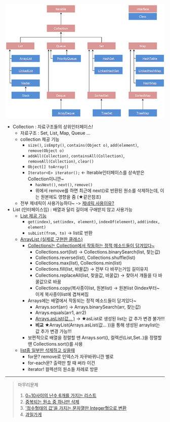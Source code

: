   ![자료구조](./img/java구조.png)
- Collection : 자료구조들의 상위인터페이스!
  - 자료구조 : Set, List, Map, Queue ...
  - collection 제공 기능
    - `size()`, `isEmpty()`, `contains(Object o)`, `add(element)`, `remove(Object o)`
	- `addAll(Collection)`, `containsAll(Collection)`, `removeAll(Collection)`, `clear()`
	- `Object[] toArray()`
	- `Iterator<E> iterator();` <- Iterable인터페이스를 상속받은 Collection이니깐~
	  - `hasNext()`, `next()`, `remove()`
	  - 위에서 remove를 하면 최근에 next()로 반환된 원소를 삭제하는데, 이는 원본에도 영향을 줌 (★같은참조)
  - 전부 제네릭이 사용가능하다~ -> [제네릭 사용이유?](../workspace/220620-01_arraylist/src/Main2.java)
- List (인터페이스임) : 배열과 달리 길이에 구애받지 않고 사용가능
  - [List 제공 기능](../workspace/220620-01_arraylist/src/Main3.java)
    - `get(index)`, `set(index, element)`, `indexOf(element)`, `add(index, element)`
	- `subList(from, to)` -> list로 반환
  - [ArrayList (실제로 구현한 클래스)](../workspace/220620-01_arraylist/src/Main.java)
    - [Collections는 Collection에서 작동하는 정적 메소드들이 담겨있다~](../workspace/220620-01_arraylist/src/Main6.java) 
	  - Collections.sort(list) -> Collections.binarySearch(list, 찾는값)
	  - Collections.reverse(list), Collections.shuffle(list)
	  - Collections.max(list), Collections.min(list)
	  - Collections.fill(list, 바꿀값) -> 전부 다 바꾸는거임 길이유지
	  - Collections.replaceAll(list, 찾을값, 바꿀값) -> 찾아서 걔들을 다 바꿀값으로 바꿈
	  - Collections.copy(복사종이list, 원본list) -> 원본list 0index부터~ 이게 복사종이list에 겹쳐써짐
	- Arrays에는 배열에서 작동되는 정적 메소드들이 담겨있다~
	  - Arrays.sort(arr) -> Arrays.binarySearch(arr, 찾는값)
	  - Arrays.equals(arr1, arr2)
	  - [Arrays.asList(값... )](../workspace/220620-01_arraylist/src/Main5.java) -> ★asList로 생성된 list는 값 추가 변경 불가!!!
	  - **비교** ★ArrayList(Arrays.asList(값... ))을 통해 생성된 arraylist는 값 추가 변경 가능!!!
	- 보편적으로 배열을 정렬할 땐 Arrays.sort(), 컬렉션(List,Set..)을 정렬할 땐 Collections.sort()를 사용
  - [list중 일부만 삭제하고 싶을때](../workspace/220620-01_arraylist/src/Main4.java)
    - for문? remove로 인덱스가 자꾸바뀌니깐 별로
    - for-each문? 출력만 할 때 써라 이건  
	- iterator! 컬렉션의 원소들 차례로 방문
----
> 마무리문제  
> 1. [0~10사이의 난수 6개를 가지는 리스트](../workspace/220620-01_arraylist/src/T0620.java)  
> 2. [중복되는 원소 중 하나만 삭제](../workspace/220620-01_arraylist/src/T0620_2.java)  
> 3. ['정수형태의 값'을 가지는 문자열만 Integer형으로 변환](../workspace/220620-01_arraylist/src/T0620_3.java)  
> 4. [과일가게](../workspace/220620-01_arraylist/src/T0620_4.java)
